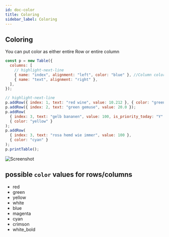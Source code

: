 ```yaml
---
id: doc-color
title: Coloring
sidebar_label: Coloring
---
```


## Coloring

You can put color as either entire Row or entire column

```jsx
const p = new Table({
  columns: [
    // highlight-next-line
    { name: "index", alignment: "left", color: "blue" }, //Column coloring
    { name: "text", alignment: "right" },
  ],
});

// highlight-next-line
p.addRow({ index: 1, text: "red wine", value: 10.212 }, { color: "green" }); // row coloring
p.addRow({ index: 2, text: "green gemuse", value: 20.0 });
p.addRow(
  { index: 3, text: "gelb bananen", value: 100, is_priority_today: "Y" },
  { color: "yellow" }
);
p.addRow(
  { index: 3, text: "rosa hemd wie immer", value: 100 },
  { color: "cyan" }
);
p.printTable();
```

![Screenshot](https://cdn.jsdelivr.net/gh/ayonious/console-table-printer@master/static-resources/screenshot-thin-border-column-props.2.png)

## possible `color` values for rows/columns

- red
- green
- yellow
- white
- blue
- magenta
- cyan
- crimson
- white_bold
